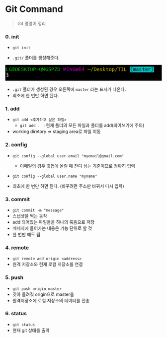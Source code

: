 # Git Command

> Git 명령어 정리



### 0. init

- `git init`

- `.git/` 폴더를 생성해준다.

<img src="Git Command.assets/image-20201229151435595.png" alt="image-20201229151435595" style="zoom:150%;" />

- `.git` 폴더가 생성된 경우 오른쪽에 `master` 라는 표시가 나온다.
- 최초에 한 번만 하면 된다.



### 1. add

- `git add <추가하고 싶은 파일>`
  - `git add . ` : 현재 폴더의 모든 파일과 폴더를 add(띄어쓰기에 주의)
- working diretory => staging area로 파일 이동



### 2. config

- `git config --global user.email "myemail@gmail.com"`

  - 이메일의 경우 깃헙에 올릴 때 잔디 심는 기준이므로 정확히 입력

- `git config --global user.name "myname"`

- 최초에 한 번만 하면 된다. (바꾸려면 주소만 바꿔서 다시 입력)

  

### 3. commit

- `git commit -m "message"`
- 스냅샷을 찍는 동작
- add 되어있는 파일들을 하나의 묶음으로 저장
- 메세지에 들어가는 내용은 기능 단위로 할 것
- 한 번만 해도 됨



### 4. remote

- `git remote add origin <address>`
- 원격 저장소와 현재 로컬 저장소를 연결



### 5. push

- `git push origin master`
- 깃아 올려줘 origin으로 master을
- 원격저장소에 로컬 저장소의 데이터를 전송



### 6. status

- `git status`
- 현재 git 상태를 출력